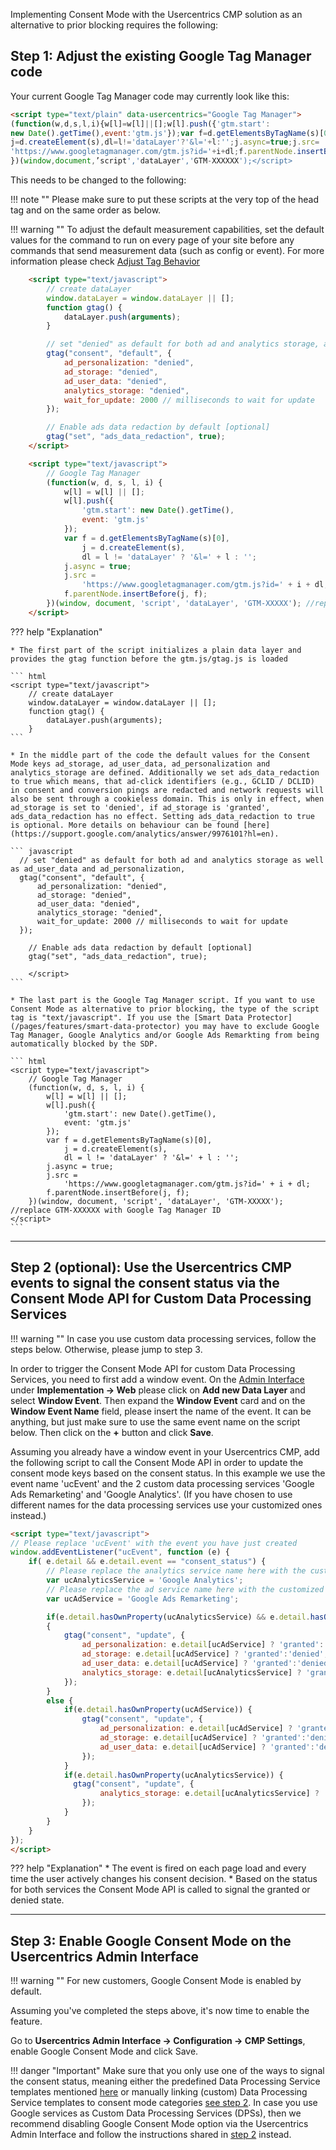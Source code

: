 Implementing Consent Mode with the Usercentrics CMP solution as an alternative to prior blocking requires the following:

## Step 1: Adjust the existing Google Tag Manager code

Your current Google Tag Manager code may currently look like this:

``` html
<script type="text/plain" data-usercentrics="Google Tag Manager">
(function(w,d,s,l,i){w[l]=w[l]||[];w[l].push({'gtm.start':
new Date().getTime(),event:'gtm.js'});var f=d.getElementsByTagName(s)[0],
j=d.createElement(s),dl=l!='dataLayer'?'&l='+l:'';j.async=true;j.src=
'https://www.googletagmanager.com/gtm.js?id='+i+dl;f.parentNode.insertBefore(j,f);
})(window,document,’script','dataLayer','GTM-XXXXXX');</script>

```

This needs to be changed to the following:

!!! note ""
    Please make sure to put these scripts at the very top of the head tag and on the same order as below.

!!! warning ""
    To adjust the default measurement capabilities, set the default values for the command to run on every page of your site before any commands that send measurement data (such as config or event). For more information please check [Adjust Tag Behavior](https://developers.google.com/tag-platform/devguides/consent#adjust_tag_behavior)

``` html
    <script type="text/javascript">
        // create dataLayer
        window.dataLayer = window.dataLayer || [];
        function gtag() {
            dataLayer.push(arguments);
        }

        // set "denied" as default for both ad and analytics storage, as well as ad_user_data and ad_personalization,
        gtag("consent", "default", {
            ad_personalization: "denied",
            ad_storage: "denied",
            ad_user_data: "denied",
            analytics_storage: "denied",
            wait_for_update: 2000 // milliseconds to wait for update
        });

        // Enable ads data redaction by default [optional]
        gtag("set", "ads_data_redaction", true);
    </script>

    <script type="text/javascript">
        // Google Tag Manager
        (function(w, d, s, l, i) {
            w[l] = w[l] || [];
            w[l].push({
                'gtm.start': new Date().getTime(),
                event: 'gtm.js'
            });
            var f = d.getElementsByTagName(s)[0],
                j = d.createElement(s),
                dl = l != 'dataLayer' ? '&l=' + l : '';
            j.async = true;
            j.src =
                'https://www.googletagmanager.com/gtm.js?id=' + i + dl;
            f.parentNode.insertBefore(j, f);
        })(window, document, 'script', 'dataLayer', 'GTM-XXXXX'); //replace GTM-XXXXXX with Google Tag Manager ID
    </script>
```

??? help "Explanation"

    * The first part of the script initializes a plain data layer and provides the gtag function before the gtm.js/gtag.js is loaded
      
    ``` html
    <script type="text/javascript">
        // create dataLayer
        window.dataLayer = window.dataLayer || [];
        function gtag() {
            dataLayer.push(arguments);
        }
    ```
    
    * In the middle part of the code the default values for the Consent Mode keys ad_storage, ad_user_data, ad_personalization and analytics_storage are defined. Additionally we set ads_data_redaction to true which means, that ad-click identifiers (e.g., GCLID / DCLID) in consent and conversion pings are redacted and network requests will also be sent through a cookieless domain. This is only in effect, when ad_storage is set to 'denied', if ad_storage is 'granted', ads_data_redaction has no effect. Setting ads_data_redaction to true is optional. More details on behaviour can be found [here](https://support.google.com/analytics/answer/9976101?hl=en).
    
    ``` javascript
      // set "denied" as default for both ad and analytics storage as well as ad_user_data and ad_personalization, 
      gtag("consent", "default", {
          ad_personalization: "denied",
          ad_storage: "denied",
          ad_user_data: "denied",
          analytics_storage: "denied",
          wait_for_update: 2000 // milliseconds to wait for update
      });

        // Enable ads data redaction by default [optional]
        gtag("set", "ads_data_redaction", true);
        
        </script>    
    ```

    * The last part is the Google Tag Manager script. If you want to use Consent Mode as alternative to prior blocking, the type of the script tag is "text/javascript". If you use the [Smart Data Protector](/pages/features/smart-data-protector) you may have to exclude Google Tag Manager, Google Analytics and/or Google Ads Remarkting from being automatically blocked by the SDP.
    
    ``` html
    <script type="text/javascript">
        // Google Tag Manager
        (function(w, d, s, l, i) { 
            w[l] = w[l] || [];
            w[l].push({
                'gtm.start': new Date().getTime(),
                event: 'gtm.js'
            });
            var f = d.getElementsByTagName(s)[0],
                j = d.createElement(s),
                dl = l != 'dataLayer' ? '&l=' + l : '';
            j.async = true;
            j.src =
                'https://www.googletagmanager.com/gtm.js?id=' + i + dl;
            f.parentNode.insertBefore(j, f);
        })(window, document, 'script', 'dataLayer', 'GTM-XXXXX'); //replace GTM-XXXXXX with Google Tag Manager ID
    </script>
    ```

***

## Step 2 (optional): Use the Usercentrics CMP events to signal the consent status via the Consent Mode API for Custom Data Processing Services

!!! warning ""
    In case you use custom data processing services, follow the steps below. Otherwise, please jump to step 3.

In order to trigger the Consent Mode API for custom Data Processing Services, you need to first add a window event. On the [Admin Interface](https://admin.usercentrics.eu/) under **Implementation -> Web** please click on **Add new Data Layer** and select **Window Event**. Then expand the **Window Event** card and on the **Window Event Name** field, please insert the name of the event. It can be anything, but just make sure to use the same event name on the script below. Then click on the **+** button and click **Save**.

Assuming you already have a window event in your Usercentrics CMP, add the following script to call the Consent Mode API in order to update the consent mode keys based on the consent status.
In this example we use the event name 'ucEvent' and the 2 custom data processing services 'Google Ads Remarketing' and 'Google Analytics'.
(If you have chosen to use different names for the data processing services use your customized ones instead.)

``` html
<script type="text/javascript">
// Please replace 'ucEvent' with the event you have just created
window.addEventListener("ucEvent", function (e) {
    if( e.detail && e.detail.event == "consent_status") {
        // Please replace the analytics service name here with the customized service    
        var ucAnalyticsService = 'Google Analytics';
        // Please replace the ad service name here with the customized service
        var ucAdService = 'Google Ads Remarketing';

        if(e.detail.hasOwnProperty(ucAnalyticsService) && e.detail.hasOwnProperty(ucAdService))
        {
            gtag("consent", "update", {
                ad_personalization: e.detail[ucAdService] ? 'granted':'denied',
                ad_storage: e.detail[ucAdService] ? 'granted':'denied',
                ad_user_data: e.detail[ucAdService] ? 'granted':'denied',
                analytics_storage: e.detail[ucAnalyticsService] ? 'granted':'denied'
            });
        }
        else {            
            if(e.detail.hasOwnProperty(ucAdService)) {
                gtag("consent", "update", {
                    ad_personalization: e.detail[ucAdService] ? 'granted':'denied'
                    ad_storage: e.detail[ucAdService] ? 'granted':'denied',
                    ad_user_data: e.detail[ucAdService] ? 'granted':'denied',
                });
            }            
            if(e.detail.hasOwnProperty(ucAnalyticsService)) {
              gtag("consent", "update", {
                    analytics_storage: e.detail[ucAnalyticsService] ? 'granted':'denied'
                });
            }
        }
    }
});
</script>
```

??? help "Explanation"
    * The event is fired on each page load and every time the user actively changes his consent decision.
    * Based on the status for both services the Consent Mode API is called to signal the granted or denied state.

***

## Step 3: Enable Google Consent Mode on the Usercentrics Admin Interface

!!! warning ""
    For new customers, Google Consent Mode is enabled by default.

Assuming you've completed the steps above, it's now time to enable the feature.

Go to **Usercentrics Admin Interface -> Configuration -> CMP Settings**, enable Google Consent Mode and click Save.

!!! danger "Important"
    Make sure that you only use one of the ways to signal the consent status, meaning either the predefined Data Processing Service templates mentioned [here](./general-information.md) or manually linking (custom) Data Processing Service templates to consent mode categories [see step 2](#step-2-optional-use-the-usercentrics-cmp-events-to-signal-the-consent-status-via-the-consent-mode-api-for-custom-data-processing-services). In case you use Google services as Custom Data Processing Services (DPSs), then we recommend disabling Google Consent Mode option via the Usercentrics Admin Interface and follow the instructions shared in [step 2](#step-2-optional-use-the-usercentrics-cmp-events-to-signal-the-consent-status-via-the-consent-mode-api-for-custom-data-processing-services) instead.